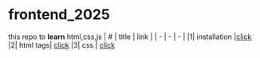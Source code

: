 # frontend_2025
 this repo to **learn** html,css,js
 | # | title | link |
 | - | - | - |
 |1| installation |[click](classes/class1.md)
|2| html tags| [click](classes/class2.md)
|3| css | [click](classes/class3.md)
